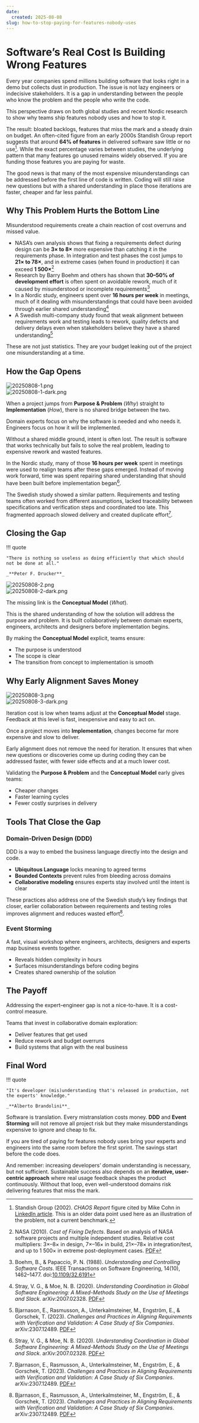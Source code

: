 ```yaml
---
date:
  created: 2025-08-08
slug: how-to-stop-paying-for-features-nobody-uses
---
```


# Software’s Real Cost Is Building Wrong Features

Every year companies spend millions building software that looks right in a demo but collects dust in production. The issue is not lazy engineers or indecisive stakeholders. It is a gap in understanding between the people who know the problem and the people who write the code.

This perspective draws on both global studies and recent Nordic research to show why teams ship features nobody uses and how to stop it.

The result: bloated backlogs, features that miss the mark and a steady drain on budget. An often-cited figure from an early 2000s Standish Group report suggests that around **64% of features** in delivered software saw little or no use[^1]. While the exact percentage varies between studies, the underlying pattern that many features go unused remains widely observed. If you are funding those features you are paying for waste.

The good news is that many of the most expensive misunderstandings can be addressed before the first line of code is written. Coding will still raise new questions but with a shared understanding in place those iterations are faster, cheaper and far less painful.

## Why This Problem Hurts the Bottom Line

Misunderstood requirements create a chain reaction of cost overruns and missed value.

- NASA’s own analysis shows that fixing a requirements defect during design can be **3× to 8×** more expensive than catching it in the requirements phase. In integration and test phases the cost jumps to **21× to 78×**, and in extreme cases (when found in production) it can exceed **1 500×**[^2]
- Research by Barry Boehm and others has shown that **30–50% of development effort** is often spent on avoidable rework, much of it caused by misunderstood or incomplete requirements[^3]
- In a Nordic study, engineers spent over **16 hours per week** in meetings, much of it dealing with misunderstandings that could have been avoided through earlier shared understanding[^4]
- A Swedish multi-company study found that weak alignment between requirements work and testing leads to rework, quality defects and delivery delays even when stakeholders believe they have a shared understanding[^5]

These are not just statistics. They are your budget leaking out of the project one misunderstanding at a time.

## How the Gap Opens

![20250808-1.png](images/20250808-1.png#only-light)  
![20250808-1-dark.png](images/20250808-1-dark.png#only-dark)

When a project jumps from **Purpose & Problem** (*Why*) straight to **Implementation** (*How*), there is no shared bridge between the two.

Domain experts focus on why the software is needed and who needs it. Engineers focus on how it will be implemented.

Without a shared middle ground, intent is often lost. The result is software that works technically but fails to solve the real problem, leading to expensive rework and wasted features.

In the Nordic study, many of those **16 hours per week** spent in meetings were used to realign teams after these gaps emerged. Instead of moving work forward, time was spent repairing shared understanding that should have been built before implementation began[^4].

The Swedish study showed a similar pattern. Requirements and testing teams often worked from different assumptions, lacked traceability between specifications and verification steps and coordinated too late. This fragmented approach slowed delivery and created duplicate effort[^5].

## Closing the Gap

!!! quote

    "There is nothing so useless as doing efficiently that which should not be done at all."

    _**Peter F. Drucker**_

![20250808-2.png](images/20250808-2.png#only-light)  
![20250808-2-dark.png](images/20250808-2-dark.png#only-dark)

The missing link is the **Conceptual Model** (*What*).

This is the shared understanding of how the solution will address the purpose and problem. It is built collaboratively between domain experts, engineers, architects and designers before implementation begins.

By making the **Conceptual Model** explicit, teams ensure:

- The purpose is understood
- The scope is clear
- The transition from concept to implementation is smooth

## Why Early Alignment Saves Money

![20250808-3.png](images/20250808-3.png#only-light)  
![20250808-3-dark.png](images/20250808-3-dark.png#only-dark)

Iteration cost is low when teams adjust at the **Conceptual Model** stage. Feedback at this level is fast, inexpensive and easy to act on.

Once a project moves into **Implementation**, changes become far more expensive and slow to deliver.

Early alignment does not remove the need for iteration. It ensures that when new questions or discoveries come up during coding they can be addressed faster, with fewer side effects and at a much lower cost.

Validating the **Purpose & Problem** and the **Conceptual Model** early gives teams:

- Cheaper changes
- Faster learning cycles
- Fewer costly surprises in delivery

## Tools That Close the Gap

### Domain-Driven Design (DDD)
DDD is a way to embed the business language directly into the design and code.

- **Ubiquitous Language** locks meaning to agreed terms
- **Bounded Contexts** prevent rules from bleeding across domains
- **Collaborative modeling** ensures experts stay involved until the intent is clear

These practices also address one of the Swedish study’s key findings that closer, earlier collaboration between requirements and testing roles improves alignment and reduces wasted effort[^5].

### Event Storming
A fast, visual workshop where engineers, architects, designers and experts map business events together.

- Reveals hidden complexity in hours
- Surfaces misunderstandings before coding begins
- Creates shared ownership of the solution

## The Payoff

Addressing the expert–engineer gap is not a nice-to-have. It is a cost-control measure.

Teams that invest in collaborative domain exploration:

- Deliver features that get used
- Reduce rework and budget overruns
- Build systems that align with the real business

## Final Word

!!! quote

    "It's developer (mis)understanding that's released in production, not the experts' knowledge."

    _**Alberto Brandolini**_

Software is translation. Every mistranslation costs money. **DDD** and **Event Storming** will not remove all project risk but they make misunderstandings expensive to ignore and cheap to fix.

If you are tired of paying for features nobody uses bring your experts and engineers into the same room before the first sprint. The savings start before the code does.

And remember: increasing developers’ domain understanding is necessary, but not sufficient. Sustainable success also depends on an **iterative, user-centric approach** where real usage feedback shapes the product continuously. Without that loop, even well-understood domains risk delivering features that miss the mark.

[^1]: Standish Group (2002). *CHAOS Report* figure cited by Mike Cohn in [LinkedIn article](https://www.linkedin.com/pulse/64-features-really-rarely-never-used-mike-cohn). This is an older data point used here as an illustration of the problem, not a current benchmark.  
[^2]: NASA (2010). *Cost of Fixing Defects*. Based on analysis of NASA software projects and multiple independent studies. Relative cost multipliers: 3×–8× in design, 7×–16× in build, 21×–78× in integration/test, and up to 1 500× in extreme post-deployment cases. [PDF](https://ntrs.nasa.gov/api/citations/20100036670/downloads/20100036670.pdf)  
[^3]: Boehm, B., & Papaccio, P. N. (1988). *Understanding and Controlling Software Costs*. IEEE Transactions on Software Engineering, 14(10), 1462–1477. doi:[10.1109/32.6191](https://doi.org/10.1109/32.6191)  
[^4]: Stray, V. G., & Moe, N. B. (2020). *Understanding Coordination in Global Software Engineering: A Mixed-Methods Study on the Use of Meetings and Slack*. arXiv:2007.02328. [PDF](https://arxiv.org/pdf/2007.02328.pdf)  
[^5]: Bjarnason, E., Rasmusson, A., Unterkalmsteiner, M., Engström, E., & Gorschek, T. (2023). *Challenges and Practices in Aligning Requirements with Verification and Validation: A Case Study of Six Companies*. arXiv:2307.12489. [PDF](https://arxiv.org/pdf/2307.12489.pdf)  
